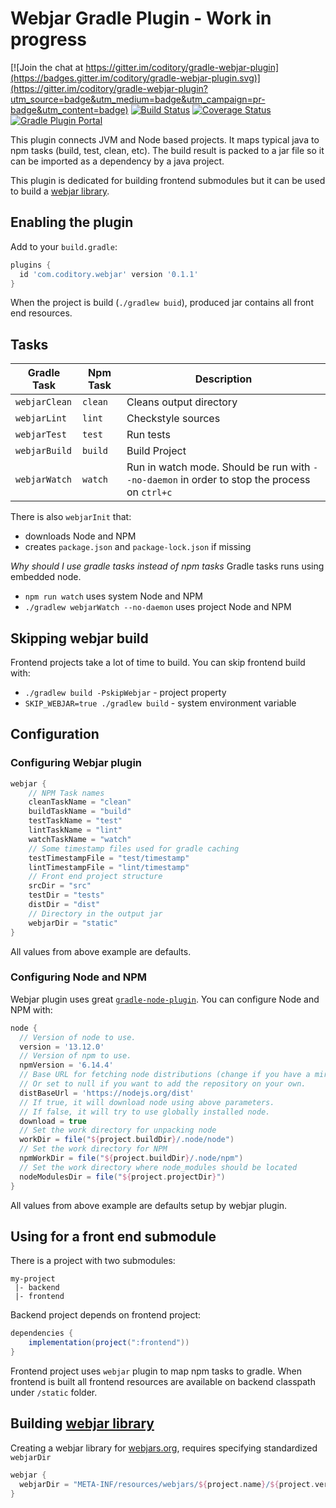 # Webjar Gradle Plugin - Work in progress

[![Join the chat at https://gitter.im/coditory/gradle-webjar-plugin](https://badges.gitter.im/coditory/gradle-webjar-plugin.svg)](https://gitter.im/coditory/gradle-webjar-plugin?utm_source=badge&utm_medium=badge&utm_campaign=pr-badge&utm_content=badge)
[![Build Status](https://travis-ci.org/coditory/gradle-webjar-plugin.svg?branch=master)](https://travis-ci.org/coditory/gradle-webjar-plugin)
[![Coverage Status](https://coveralls.io/repos/github/coditory/gradle-webjar-plugin/badge.svg)](https://coveralls.io/github/coditory/gradle-webjar-plugin)
[![Gradle Plugin Portal](https://img.shields.io/badge/Plugin_Portal-v0.1.1-green.svg)](https://plugins.gradle.org/plugin/com.coditory.webjar)

This plugin connects JVM and Node based projects.
It maps typical java to npm tasks (build, test, clean, etc).
The build result is packed to a jar file so it can be imported as a dependency by a java project.

This plugin is dedicated for building frontend submodules but it can be used to build a [webjar library](#building-webjar-library).

## Enabling the plugin

Add to your `build.gradle`:

```gradle
plugins {
  id 'com.coditory.webjar' version '0.1.1'
}
```

When the project is build (`./gradlew buid`),
produced jar contains all front end resources.

## Tasks

| Gradle Task     | Npm Task         | Description |
| ---             | ---              | ---         |
| `webjarClean`   | `clean`          | Cleans output directory |
| `webjarLint`    | `lint`           | Checkstyle sources      |
| `webjarTest`    | `test`           | Run tests               |
| `webjarBuild`   | `build`          | Build Project           |
| `webjarWatch`   | `watch`          | Run in watch mode. Should be run with `--no-daemon` in order to stop the process on `ctrl+c` |

There is also `webjarInit` that:
- downloads Node and NPM
- creates `package.json` and `package-lock.json` if missing

*Why should I use gradle tasks instead of npm tasks*
Gradle tasks runs using embedded node.
- `npm run watch` uses system Node and NPM
- `./gradlew webjarWatch --no-daemon` uses project Node and NPM

## Skipping webjar build
Frontend projects take a lot of time to build.
You can skip frontend build with:
- `./gradlew build -PskipWebjar` - project property
- `SKIP_WEBJAR=true ./gradlew build` - system environment variable

## Configuration

### Configuring Webjar plugin

```gradle
webjar {
    // NPM Task names
    cleanTaskName = "clean"
    buildTaskName = "build"
    testTaskName = "test"
    lintTaskName = "lint"
    watchTaskName = "watch"
    // Some timestamp files used for gradle caching
    testTimestampFile = "test/timestamp"
    lintTimestampFile = "lint/timestamp"
    // Front end project structure
    srcDir = "src"
    testDir = "tests"
    distDir = "dist"
    // Directory in the output jar
    webjarDir = "static"
}
```
All values from above example are defaults.

### Configuring Node and NPM
Webjar plugin uses great [`gradle-node-plugin`](https://github.com/node-gradle/gradle-node-plugin).
You can configure Node and NPM with:

```gradle
node {
  // Version of node to use.
  version = '13.12.0'
  // Version of npm to use.
  npmVersion = '6.14.4'
  // Base URL for fetching node distributions (change if you have a mirror).
  // Or set to null if you want to add the repository on your own.
  distBaseUrl = 'https://nodejs.org/dist'
  // If true, it will download node using above parameters.
  // If false, it will try to use globally installed node.
  download = true
  // Set the work directory for unpacking node
  workDir = file("${project.buildDir}/.node/node")
  // Set the work directory for NPM
  npmWorkDir = file("${project.buildDir}/.node/npm")
  // Set the work directory where node_modules should be located
  nodeModulesDir = file("${project.projectDir}")
}
```
All values from above example are defaults setup by webjar plugin.

## Using for a front end submodule

There is a project with two submodules:

```
my-project
 |- backend
 |- frontend
```

Backend project depends on frontend project:

```gradle
dependencies {
    implementation(project(":frontend"))
}
```

Frontend project uses `webjar` plugin to map npm tasks to gradle.
When frontend is built all frontend resources are available on backend classpath under `/static` folder.

## Building [webjar library](https://www.webjars.org/)

Creating a webjar library for [webjars.org](https://www.webjars.org/),
requires specifying standardized `webjarDir`

```gradle
webjar {
  webjarDir = "META-INF/resources/webjars/${project.name}/${project.version}"
}
```
